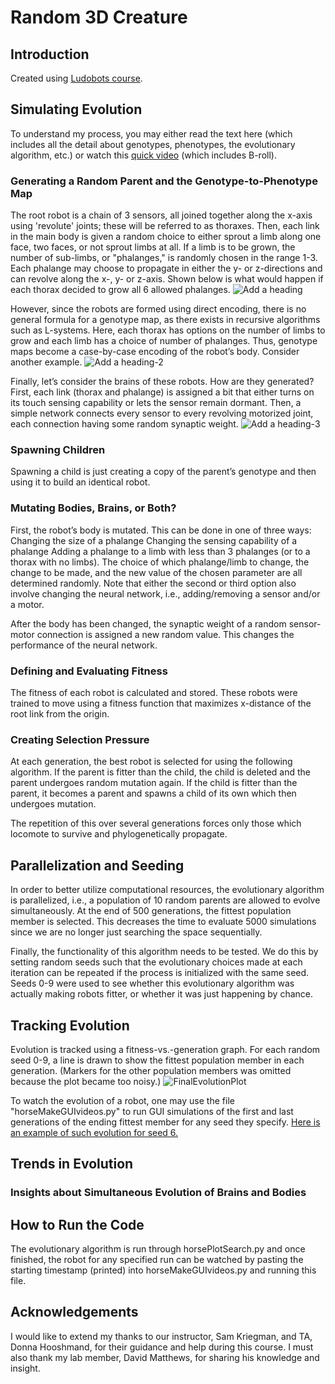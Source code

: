 # Random 3D Creature

## Introduction
Created using [Ludobots course](https://www.reddit.com/r/ludobots/wiki/installation/).

## Simulating Evolution
To understand my process, you may either read the text here (which includes all the detail about genotypes, phenotypes, the evolutionary algorithm, etc.) or watch this [quick video](https://youtu.be/-bC79AYuqt0) (which includes B-roll).

### Generating a Random Parent and the Genotype-to-Phenotype Map
The root robot is a chain of 3 sensors, all joined together along the x-axis using 'revolute' joints; these will be referred to as thoraxes. Then, each link in the main body is given a random choice to either sprout a limb along one face, two faces, or not sprout limbs at all. If a limb is to be grown, the number of sub-limbs, or "phalanges," is randomly chosen in the range 1-3. Each phalange may choose to propagate in either the y- or z-directions and can revolve along the x-, y- or z-axis. Shown below is what would happen if each thorax decided to grow all 6 allowed phalanges.
![Add a heading](https://user-images.githubusercontent.com/114432525/225158691-816c48cc-aec3-40d2-94dd-b3f34bdab966.png)

However, since the robots are formed using direct encoding, there is no general formula for a genotype map, as there exists in recursive algorithms such as L-systems. Here, each thorax has options on the number of limbs to grow and each limb has a choice of number of phalanges. Thus, genotype maps become a case-by-case encoding of the robot’s body. Consider another example.
![Add a heading-2](https://user-images.githubusercontent.com/114432525/225158741-a4c94f2d-f81d-4443-b12b-fbbbd7725e90.png)

Finally, let’s consider the brains of these robots. How are they generated? First, each link (thorax and phalange) is assigned a bit that either turns on its touch sensing capability or lets the sensor remain dormant. Then, a simple network connects every sensor to every revolving motorized joint, each connection having some random synaptic weight.
![Add a heading-3](https://user-images.githubusercontent.com/114432525/225158781-e0b9df7f-f25d-4215-ae37-f27a03aa36fb.png)

### Spawning Children
Spawning a child is just creating a copy of the parent’s genotype and then using it to build an identical robot.

### Mutating Bodies, Brains, or Both?
First, the robot’s body is mutated. This can be done in one of three ways:
Changing the size of a phalange
Changing the sensing capability of a phalange
Adding a phalange to a limb with less than 3 phalanges (or to a thorax with no limbs).
The choice of which phalange/limb to change, the change to be made, and the new value of the chosen parameter are all determined randomly. Note that either the second or third option also involve changing the neural network, i.e., adding/removing a sensor and/or a motor.

After the body has been changed, the synaptic weight of a random sensor-motor connection is assigned a new random value. This changes the performance of the neural network.

### Defining and Evaluating Fitness
The fitness of each robot is calculated and stored. These robots were trained to move using a fitness function that maximizes x-distance of the root link from the origin.

### Creating Selection Pressure
At each generation, the best robot is selected for using the following algorithm. If the parent is fitter than the child, the child is deleted and the parent undergoes random mutation again. If the child is fitter than the parent, it becomes a parent and spawns a child of its own which then undergoes mutation.

The repetition of this over several generations forces only those which locomote to survive and phylogenetically propagate.

## Parallelization and Seeding
In order to better utilize computational resources, the evolutionary algorithm is parallelized, i.e., a population of 10 random parents are allowed to evolve simultaneously. At the end of 500 generations, the fittest population member is selected. This decreases the time to evaluate 5000 simulations since we are no longer just searching the space sequentially.

Finally, the functionality of this algorithm needs to be tested. We do this by setting random seeds such that the evolutionary choices made at each iteration can be repeated if the process is initialized with the same seed. Seeds 0-9 were used to see whether this evolutionary algorithm was actually making robots fitter, or whether it was just happening by chance.

## Tracking Evolution
Evolution is tracked using a fitness-vs.-generation graph. For each random seed 0-9, a line is drawn to show the fittest population member in each generation. (Markers for the other population members was omitted because the plot became too noisy.)
![FinalEvolutionPlot](https://user-images.githubusercontent.com/114432525/225159746-c68eaf17-1e53-4dd3-a04a-5dac6ce5589a.png)

To watch the evolution of a robot, one may use the file "horseMakeGUIvideos.py" to run GUI simulations of the first and last generations of the ending fittest member for any seed they specify. [Here is an example of such evolution for seed 6.](https://youtu.be/f34L5RC4C8k)

## Trends in Evolution

### Insights about Simultaneous Evolution of Brains and Bodies

## How to Run the Code
The evolutionary algorithm is run through horsePlotSearch.py and once finished, the robot for any specified run can be watched by pasting the starting timestamp (printed) into horseMakeGUIvideos.py and running this file.

## Acknowledgements
I would like to extend my thanks to our instructor, Sam Kriegman, and TA, Donna Hooshmand, for their guidance and help during this course. I must also thank my lab member, David Matthews, for sharing his knowledge and insight.
